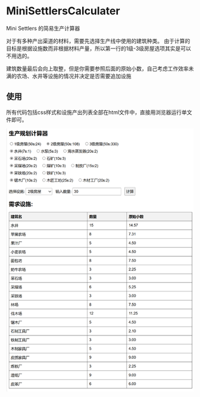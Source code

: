 # MiniSettlersCalculater
Mini Settlers 的简易生产计算器

对于有多种产出渠道的材料，需要先选择生产线中使用的建筑种类。
由于计算的目标是根据设施数而非根据材料产量，所以第一行的1级-3级房屋选项其实是可以不用选的。

建筑数量最后会向上取整，但是你需要参照后面的原始小数，自己考虑工作效率未满的农场、水井等设施的情况并决定是否需要追加设施

## 使用
所有代码包括css样式和设施产出列表全部在html文件中，直接用浏览器运行单文件即可。

![Screenshot](Screenshot.webp)